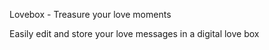 Lovebox - Treasure your love moments

Easily edit and store your love messages in a digital love box
